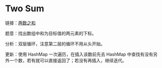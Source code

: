 # Two Sum

链接：[两数之和](https://leetcode-cn.com/problems/two-sum/description/)

题意：找出数组中和为目标值的两元素的下标。

分析：双层循环，注意第二层的循环不用从头开始。

更新：使用 HashMap 一次遍历，在插入该数前先去 HashMap 中查找有没有另外一个数，若有就可以直接返回了；若没有再插入，继续迭代。

